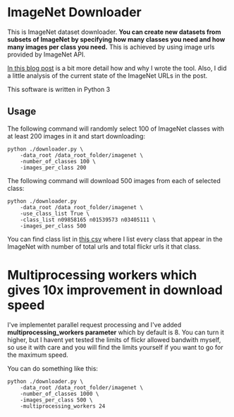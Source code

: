 # ImageNet Downloader

This is ImageNet dataset downloader. **You can create new datasets from subsets of ImageNet by specifying how many 
classes you need and how many images per class you need.** 
This is achieved by using image urls provided by ImageNet API.


[In this blog post](https://mf1024.github.io/2019/06/09/how-to-scrape-the-imagenet/) is a bit more detail how and why I wrote the tool. Also, I did a little analysis of the current state of the ImageNet URLs in the post. 

This software is written in Python 3

## Usage


The following command will randomly select 100 of ImageNet classes with at least 200 images in it and start downloading:
```
python ./downloader.py \
    -data_root /data_root_folder/imagenet \
    -number_of_classes 100 \
    -images_per_class 200
```


The following command will download 500 images from each of selected class:
```
python ./downloader.py 
    -data_root /data_root_folder/imagenet \
    -use_class_list True \
    -class_list n09858165 n01539573 n03405111 \
    -images_per_class 500 
```
You can find class list in [this csv](https://github.com/mf1024/ImageNet-datasets-downloader/blob/master/classes_in_imagenet.csv) where I list every class that appear in the ImageNet with number of total urls and total flickr urls it that class.

# Multiprocessing workers which gives 10x improvement in download speed

I've implementet parallel request processing and I've added **multiprocessing_workers parameter** which by default is 8. You can turn it higher, but I havent yet tested the limits of flickr allowed bandwith myself, so use it with care and you will find the limits yourself if you want to go for the maximum speed.

You can do something like this:

```
python ./downloader.py \
    -data_root /data_root_folder/imagenet \
    -number_of_classes 1000 \
    -images_per_class 500 \
    -multiprocessing_workers 24
```

